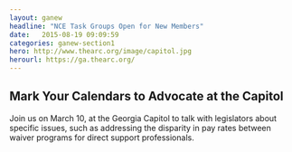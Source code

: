 ```yaml
---
layout: ganew
headline: "NCE Task Groups Open for New Members"
date:   2015-08-19 09:09:59
categories: ganew-section1
hero: http://www.thearc.org/image/capitol.jpg
herourl: https://ga.thearc.org/
---
```

<h2>Mark Your Calendars to Advocate at the Capitol</h2>
<p>
Join us on March 10, at the Georgia Capitol to talk with legislators about specific issues, such as addressing the disparity in pay rates between waiver programs for direct support professionals.
</p>